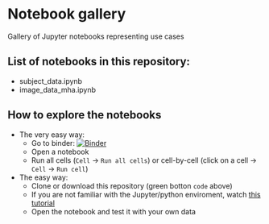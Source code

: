 # Notebook gallery


Gallery of Jupyter notebooks representing use cases

## List of notebooks in this repository: 
- subject_data.ipynb
- image_data_mha.ipynb


## How to explore the notebooks

- The very easy way: 
  - Go to binder: [![Binder](https://mybinder.org/badge_logo.svg)](https://mybinder.org/v2/gh/JCMSK/nb_gallery/master)
  - Open a notebook
  - Run all cells (`Cell` -> `Run all cells`) or cell-by-cell (click on a cell -> `Cell` -> `Run cell`)
- The easy way: 
  - Clone or download this repository (green botton `code` above)
  - If you are not familiar with the Jupyter/python enviroment, watch [this tutorial](https://www.youtube.com/playlist?list=PLj8QFvBykB7fGEH274TlqhToqGd_Qxt1H)
  - Open the notebook and test it with your own data


